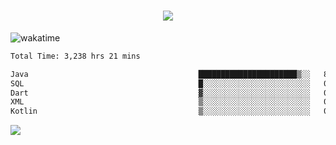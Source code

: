 <h1 align="center">
  <img src="https://readme-typing-svg.herokuapp.com/?font=Righteous&size=35&center=true&vCenter=true&width=500&height=70&duration=4000&lines=Hi!+%F0%9F%91%8B+I%27m+Ali%20Osman!;" />
</h1>


![wakatime](https://wakatime.com/share/@aliosmanoktar/3a8ffe71-6da4-4964-913b-2f09afbe53bf.svg?cache=none)
<!--START_SECTION:waka-->

```txt
Total Time: 3,238 hrs 21 mins

Java                                      ██████████████████████▒░░   89.27 %
SQL                                       █░░░░░░░░░░░░░░░░░░░░░░░░   04.16 %
Dart                                      ▓░░░░░░░░░░░░░░░░░░░░░░░░   02.15 %
XML                                       ▒░░░░░░░░░░░░░░░░░░░░░░░░   00.71 %
Kotlin                                    ▒░░░░░░░░░░░░░░░░░░░░░░░░   00.68 %
```

<!--END_SECTION:waka-->

<img src="https://profile-counter.glitch.me/aliosmanoktar/count.svg" />

